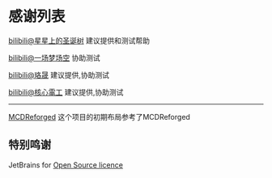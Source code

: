感谢列表
====================================

[bilibili@星星上的圣诞树](https://space.bilibili.com/8222978) 建议提供和测试帮助

[bilibili@一场梦场空](https://space.bilibili.com/309645422) 协助测试

[bilibili@珞晟](https://space.bilibili.com/312714981) 建议提供,协助测试

[bilibili@核心電工](https://space.bilibili.com/25325033) 建议提供,协助测试


--------------------

[MCDReforged](https://github.com/Fallen-Breath/MCDReforged) 这个项目的初期布局参考了MCDReforged

特别鸣谢
--------------------

JetBrains for [Open Source licence](https://www.jetbrains.com/zh-cn/community/opensource/#support)
